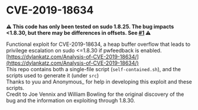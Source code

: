 # CVE-2019-18634

**:warning: This code has only been tested on sudo 1.8.25. The bug impacts <1.8.30, but there may be differences in offsets. See [#1](https://github.com/Plazmaz/CVE-2019-18634/issues/1) :warning:**  
  
Functional exploit for CVE-2019-18634, a heap buffer overflow that leads to privilege escalation on sudo <=1.8.30 if pwfeedback is enabled.  
[https://dylankatz.com/Analysis-of-CVE-2019-18634/](https://dylankatz.com/Analysis-of-CVE-2019-18634/)  
This repo contains both a single-file script (`self-contained.sh`), and the scripts used to generate it (under `src`)  
Thanks to yuu and Anonymous_ for help in developing this exploit and these scripts.  
Credit to Joe Vennix and William Bowling for the original discovery of the bug and the information on exploiting through 1.8.30.  
